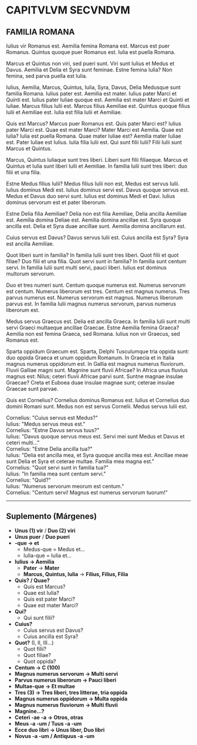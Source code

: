# CAPITVLVM SECVNDVM  

## FAMILIA ROMANA  

Iulius vir Romanus est. Aemilia femina Romana est. Marcus est puer Romanus. Quintus quoque puer Romanus est. Iulia est puella Romana.  

Marcus et Quintus non viri, sed pueri sunt. Viri sunt Iulius et Medus et Davus. Aemilia et Delia et Syra sunt feminae. Estne femina Iulia? Non femina, sed parva puella est Iulia.  

Iulius, Aemilia, Marcus, Quintus, Iulia, Syra, Davus, Delia Medusque sunt familia Romana. Iulius pater est. Aemilia est mater. Iulius pater Marci et Quinti est. Iulius pater Iuliae quoque est. Aemilia est mater Marci et Quinti et Iuliae. Marcus filius Iulii est. Marcus filius Aemiliae est. Quintus quoque filius Iulii et Aemiliae est. Iulia est filia Iulii et Aemiliae.  

Quis est Marcus? Marcus puer Romanus est. Quis pater Marci est? Iulius pater Marci est. Quae est mater Marci? Mater Marci est Aemilia. Quae est Iulia? Iulia est puella Romana. Quae mater Iuliae est? Aemilia mater Iuliae est. Pater Iuliae est Iulius. Iulia filia Iulii est. Qui sunt filii Iulii? Filii Iulii sunt Marcus et Quintus.  

Marcus, Quintus Iuliaque sunt tres liberi. Liberi sunt filii filiaeque. Marcus et Quintus et Iulia sunt liberi Iulii et Aemiliae. In familia Iulii sunt tres liberi: duo filii et una filia.  

Estne Medus filius Iulii? Medus filius Iulii non est, Medus est servus Iulii. Iulius dominus Medi est. Iulius dominus servi est. Davus quoque servus est. Medus et Davus duo servi sunt. Iulius est dominus Medi et Davi. Iulius dominus servorum est et pater liberorum.  

Estne Delia filia Aemiliae? Delia non est filia Aemiliae, Delia ancilla Aemiliae est. Aemilia domina Deliae est. Aemilia domina ancillae est. Syra quoque ancilla est. Delia et Syra duae ancillae sunt. Aemilia domina ancillarum est.  

Cuius servus est Davus? Davus servus Iulii est. Cuius ancilla est Syra? Syra est ancilla Aemiliae.  

Quot liberi sunt in familia? In familia Iulii sunt tres liberi. Quot filii et quot filiae? Duo filii et una filia. Quot servi sunt in familia? In familia sunt centum servi. In familia Iulii sunt multi servi, pauci liberi. Iulius est dominus multorum servorum.  

Duo et tres numeri sunt. Centum quoque numerus est. Numerus servorum est centum. Numerus liberorum est tres. Centum est magnus numerus. Tres parvus numerus est. Numerus servorum est magnus. Numerus liberorum parvus est. In familia Iulii magnus numerus servorum, parvus numerus liberorum est.  

Medus servus Graecus est. Delia est ancilla Graeca. In familia Iulii sunt multi servi Graeci multaeque ancillae Graecae. Estne Aemilia femina Graeca? Aemilia non est femina Graeca, sed Romana. Iulius non vir Graecus, sed Romanus est.  

Sparta oppidum Graecum est. Sparta, Delphi Tusculumque tria oppida sunt: duo oppida Graeca et unum oppidum Romanum. In Graecia et in Italia magnus numerus oppidorum est. In Gallia est magnus numerus fluviorum. Fluvii Galliae magni sunt. Magnine sunt fluvii Africae? In Africa unus fluvius magnus est: Nilus; ceteri fluvii Africae parvi sunt. Suntne magnae insulae Graecae? Creta et Euboea duae insulae magnae sunt; ceterae insulae Graecae sunt parvae.  

Quis est Cornelius? Cornelius dominus Romanus est. Iulius et Cornelius duo domini Romani sunt. Medus non est servus Cornelii. Medus servus Iulii est.  

Cornelius: "Cuius servus est Medus?"  
Iulius: "Medus servus meus est."  
Cornelius: "Estne Davus servus tuus?"  
Iulius: "Davus quoque servus meus est. Servi mei sunt Medus et Davus et ceteri multi..."  
Cornelius: "Estne Delia ancilla tua?"  
Iulius: "Delia est ancilla mea, et Syra quoque ancilla mea est. Ancillae meae sunt Delia et Syra et ceterae multae. Familia mea magna est."  
Cornelius: "Quot servi sunt in familia tua?"  
Iulius: "In familia mea sunt centum servi."  
Cornelius: "Quid?"  
Iulius: "Numerus servorum meorum est centum."  
Cornelius: "Centum servi! Magnus est numerus servorum tuorum!"  

---

## **Suplemento (Márgenes)**
- **Unus (1) vir** / **Duo (2) viri**  
- **Unus puer** / **Duo pueri**  
- **-que → et**  
  - Medus-que = Medus et...  
  - Iulia-que = Iulia et...  
- **Iulius → Aemilia**  
  - **Pater** → **Mater**  
  - **Marcus, Quintus, Iulia** → **Filius, Filius, Filia**  
- **Quis? / Quae?**  
  - Quis est Marcus?  
  - Quae est Iulia?  
  - Quis est pater Marci?  
  - Quae est mater Marci?  
- **Qui?**  
  - Qui sunt filii?  
- **Cuius?**  
  - Cuius servus est Davus?  
  - Cuius ancilla est Syra?  
- **Quot?** (I, II, III...)  
  - Quot filii?  
  - Quot filiae?  
  - Quot oppida?  
- **Centum → C (100)**  
- **Magnus numerus servorum → Multi servi**  
- **Parvus numerus liberorum → Pauci liberi**  
- **Multae-que → Et multae**  
- **Tres (3) → Tres liberi, tres litterae, tria oppida**  
- **Magnus numerus oppidorum → Multa oppida**  
- **Magnus numerus fluviorum → Multi fluvii**  
- **Magnine...?**  
- **Ceteri -ae -a → Otros, otras**  
- **Meus -a -um / Tuus -a -um**  
- **Ecce duo libri → Unus liber, Duo libri**  
- **Novus -a -um / Antiquus -a -um**  